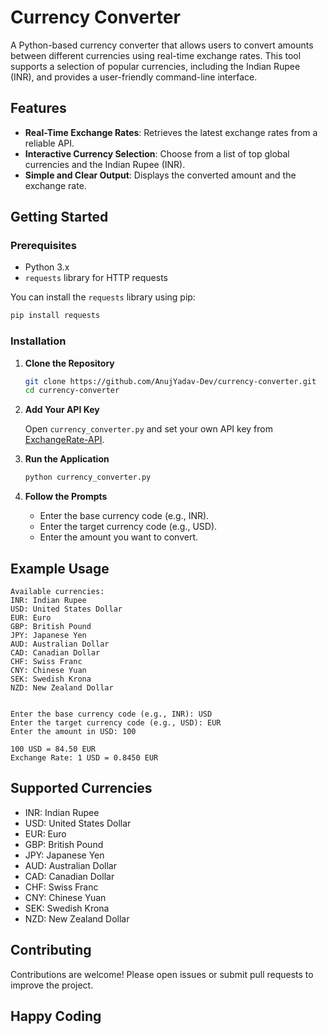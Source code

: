 
# Currency Converter

A Python-based currency converter that allows users to convert amounts between different currencies using real-time exchange rates. This tool supports a selection of popular currencies, including the Indian Rupee (INR), and provides a user-friendly command-line interface.

## Features

- **Real-Time Exchange Rates**: Retrieves the latest exchange rates from a reliable API.
- **Interactive Currency Selection**: Choose from a list of top global currencies and the Indian Rupee (INR).
- **Simple and Clear Output**: Displays the converted amount and the exchange rate.

## Getting Started

### Prerequisites

- Python 3.x
- `requests` library for HTTP requests

You can install the `requests` library using pip:

```bash
pip install requests
```

### Installation

1. **Clone the Repository**

   ```bash
   git clone https://github.com/AnujYadav-Dev/currency-converter.git
   cd currency-converter
   ```

2. **Add Your API Key**

   Open `currency_converter.py` and set your own API key from [ExchangeRate-API](https://www.exchangerate-api.com/).

3. **Run the Application**

   ```bash
   python currency_converter.py
   ```

4. **Follow the Prompts**

   - Enter the base currency code (e.g., INR).
   - Enter the target currency code (e.g., USD).
   - Enter the amount you want to convert.

## Example Usage

```
Available currencies:
INR: Indian Rupee
USD: United States Dollar
EUR: Euro
GBP: British Pound
JPY: Japanese Yen
AUD: Australian Dollar
CAD: Canadian Dollar
CHF: Swiss Franc
CNY: Chinese Yuan
SEK: Swedish Krona
NZD: New Zealand Dollar


Enter the base currency code (e.g., INR): USD
Enter the target currency code (e.g., USD): EUR
Enter the amount in USD: 100

100 USD = 84.50 EUR
Exchange Rate: 1 USD = 0.8450 EUR
```

## Supported Currencies

- INR: Indian Rupee
- USD: United States Dollar
- EUR: Euro
- GBP: British Pound
- JPY: Japanese Yen
- AUD: Australian Dollar
- CAD: Canadian Dollar
- CHF: Swiss Franc
- CNY: Chinese Yuan
- SEK: Swedish Krona
- NZD: New Zealand Dollar

## Contributing

Contributions are welcome! Please open issues or submit pull requests to improve the project.

## Happy Coding 
